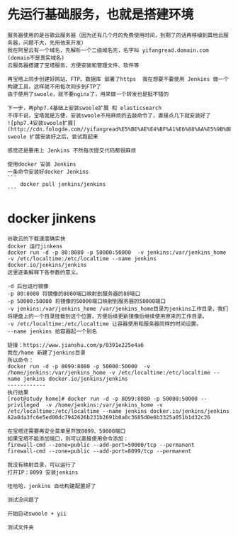 # 先运行基础服务，也就是搭建环境
    服务器使用的是谷歌云服务器（因为还有几个月的免费使用时间，到期了的话再移植到其他云服务器，问题不大，先用他来开发）
    我在阿里云有一个域名，先解析一个二级域名先，名字叫 yifangread.domain.com (domain不是真实域名)
    云服务器搭建了宝塔服务，方便安装和管理文件、软件等
    
    再宝塔上同步创建好网站、FTP、数据库 部署了https  我在想要不要使用 Jenkins 做一个构建工具，这样就不用每次同步到FTP了
    由于使用了swoole，就不要nginx了，用来做一个转发也是挺不错的
    
    下一步，再php7.4基础上安装swoole扩展 和 elasticsearch
    不得不说，宝塔就是方便，安装swoole不用麻烦的去敲命令了，直接点几下就安装好了
    ![php7.4安装swoole扩展](http://cdn.fologde.com//yifangread%E5%BE%AE%E4%BF%A1%E6%88%AA%E5%9B%BE_20200919114108.png)
    swoole 扩展安装好之后，尝试跑起来
    
    感觉还是要用上 Jenkins 不然每次提交代码都很麻烦
    
    使用docker 安装 Jenkins
    一条命令安装好docker Jenkins
    ```
        docker pull jenkins/jenkins
    ```
# docker jinkens
    谷歌云的下载速度确实快
    docker 运行jinkens
    docker run -d -p 80:8080 -p 50000:50000  -v jenkins:/var/jenkins_home -v /etc/localtime:/etc/localtime --name jenkins docker.io/jenkins/jenkins
    这里逐条解释下各参数的意义。
    
    -d 后台运行镜像
    -p 80:8080 将镜像的8080端口映射到服务器的80端口
    -p 50000:50000 将镜像的50000端口映射到服务器的50000端口
    -v jenkins:/var/jenkins_home /var/jenkins_home目录为jenkins工作目录，我们将硬盘上的一个目录挂载到这个位置，方便后续更新镜像后继续使用原来的工作目录。
    -v /etc/localtime:/etc/localtime 让容器使用和服务器同样的时间设置。
    --name jenkins 给容器起一个别名
    
    链接：https://www.jianshu.com/p/0391e225e4a6
    我在/home 新建了jenkins目录
    所以命令：
    docker run -d -p 8099:8080 -p 50000:50000  -v /home/jenkins:/var/jenkins_home -v /etc/localtime:/etc/localtime --name jenkins docker.io/jenkins/jenkins
    ------------
    执行结果
    [root@study home]# docker run -d -p 8099:8080 -p 50000:50000 --privileged  -v /home/jenkins:/var/jenkins_home -v /etc/localtime:/etc/localtime --name jenkins docker.io/jenkins/jenkins
    62a8da3fc6e5ed00dc7942626b231b2691b0a0c3685d0e6b3325a051b1d32c26
    
    在宝塔还需要再安全菜单里开放8099、50000端口
    如果宝塔不能添加端口，则可以直接使用命令添加：
    firewall-cmd --zone=public --add-port=50000/tcp --permanent 
    firewall-cmd --zone=public --add-port=8099/tcp --permanent
    
    我没有映射目录，可以运行了
    打开IP：8099 安装jenkins
    
    哇哈哈，jenkins 自动构建配置好了
    
    测试没问题了
    
    开始启动swoole + yii
    
    测试文件夹